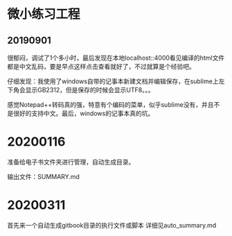 # 微小练习工程

## 20190901
很郁闷，调试了1个多小时，最后发现在本地localhost::4000看见编译的html文件都是中文乱码，要是早点这样点击查看就好了，不过就算是个经验吧。

仔细发现：我使用了windows自带的记事本新建文档并编辑保存，在sublime上左下角会显示GB2312，但是保存的时候会显示UTF8。。。

感觉Notepad++转码真的强，特意有个编码的菜单，似乎sublime没有，并且不是很好的支持中文。最后，windows的记事本真的坑。



# 20200116

准备给电子书文件夹进行管理，自动生成目录。

输出文件：SUMMARY.md



# 20200311
首先来一个自动生成gitbook目录的执行文件或脚本
详细见auto_summary.md












